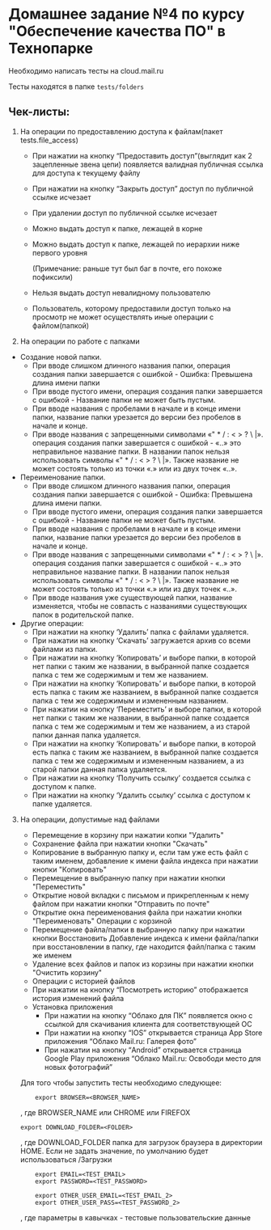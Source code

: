 # Домашнее задание №4 по курсу "Обеспечение качества ПО" в Технопарке
Необходимо написать тесты на cloud.mail.ru

Тесты находятся в папке `tests/folders`
## Чек-листы:
1. На операции по предоставлению доступа к файлам(пакет tests.file_access)

    *   При нажатии на кнопку “Предоставить доступ”(выглядит как 2 зацепленные звена
цепи) появляется валидная публичная ссылка для доступа к текущему файлу
    * При нажатии на кнопку “Закрыть доступ” доступ по публичной ссылке исчезает
    * При удалении доступ по публичной ссылке исчезает
    * Можно выдать доступ к папке, лежащей в корне
    * Можно выдать доступ к папке, лежащей по иерархии ниже первого уровня
    
        (Примечание: раньше тут был баг в почте, его похоже пофиксили)
    * Нельзя выдать доступ невалидному пользователю
    * Пользователь, которому предоставили доступ только на просмотр не может осуществлять иные операции с файлом(папкой)
2. На операции по работе с папками
* Создание новой папки.
    * При вводе слишком длинного названия папки, операция создания папки завершается с ошибкой - Ошибка: Превышена длина имени папки
    * При вводе пустого имени, операция создания папки завершается с ошибкой - Название папки не может быть пустым.
    * При вводе названия с пробелами в начале и в конце имени папки, название папки урезается до версии без пробелов в начале и конце.
    * При вводе названия с запрещенными символами «" * / : < > ? \ |». операция создания папки завершается с ошибкой - «..» это неправильное название папки. В названии папок нельзя использовать символы «" * / : < > ? \ |». Также название не может состоять только из точки «.» или из двух точек «..».
* Переименование папки.
    * При вводе слишком длинного названия папки, операция создания папки завершается с ошибкой - Ошибка: Превышена длина имени папки.
    * При вводе пустого имени, операция создания папки завершается с ошибкой - Название папки не может быть пустым.
    * При вводе названия с пробелами в начале и в конце имени папки, название папки урезается до версии без пробелов в начале и конце.
    * При вводе названия с запрещенными символами «" * / : < > ? \ |». операция создания папки завершается с ошибкой - «..» это неправильное название папки. В названии папок нельзя использовать символы «" * / : < > ? \ |». Также название не может состоять только из точки «.» или из двух точек «..».
    * При вводе названия уже существующей папки, название изменяется, чтобы не совпасть с названиями существующих папок в родительской папке.
* Другие операции:
    * При нажатии на кнопку ‘Удалить’ папка с файлами удаляется.
    * При нажатии на кнопку ‘Скачать’ загружается архив со всеми файлами из папки.
    * При нажатии на кнопку ‘Копировать’ и выборе папки, в которой нет папки с таким же названии, в выбранной папке создается папка с тем же содержимым и тем же названием.
    * При нажатии на кнопку ‘Копировать’ и выборе папки, в которой есть папка с таким же названием, в выбранной папке создается папка с тем же содержимым и измененным названием.
    * При нажатии на кнопку ‘Переместить’ и выборе папки, в которой нет папки с таким же названии, в выбранной папке создается папка с тем же содержимым и тем же названием, а из старой папки данная папка удаляется.
    * При нажатии на кнопку ‘Копировать’ и выборе папки, в которой есть папка с таким же названием, в выбранной папке создается папка с тем же содержимым и измененным названием, а из старой папки данная папка удаляется.
    * При нажатии на кнопку ‘Получить ссылку’ создается ссылка с доступом к папке.
    * При нажатии на кнопку ‘Удалить ссылку’ ссылка с доступом к папке удаляется.

3. На операции, допустимые над файлами
    * Перемещение в корзину при нажатии копки "Удалить"
    * Сохранение файла при нажатии кнопки "Скачать"
    * Копирование в выбранную папку и, если там уже есть файл с таким именем, добавление к имени файла индекса при нажатии кнопки "Копировать"
    * Перемещение в выбранную папку при нажатии кнопки "Переместить"
    * Открытие новой вкладки с письмом и прикрепленным к нему файлом при нажатии кнопки "Отправить по почте"
    * Открытие окна переименования файла при нажатии кнопки "Переименовать"
    Операции с корзиной
    * Перемещение файла/папки в выбранную папку при нажатии кнопки Восстановить
    Добавление индекса к имени файла/папки при восстановлении в папку, где находится файл/папка с таким же именем
    * Удаление всех файлов и папок из корзины при нажатии кнопки "Очистить корзину"
    * Операции с историей файлов
    * При нажатии на кнопку “Посмотреть историю” отображается история изменений файла
    * Установка приложения
        * При нажатии на кнопку “Облако для ПК” появляется окно с ссылкой для скачивания клиента для соответствующей ОС
        * При нажатии на кнопку “IOS” открывается страница App Store приложения “Облако Mail.ru: Галерея фото”
        * При нажатии на кнопку “Android” открывается страница Google Play приложения “Облако Mail.ru: Освободи место для новых фотографий”
         
   Для того чтобы запустить тесты необходимо следующее:
    ```
        export BROWSER=<BROWSER_NAME>
    ```
    , где BROWSER_NAME или CHROME или FIREFOX
        
    ```
    export DOWNLOAD_FOLDER=<FOLDER>
    ```
     , где DOWNLOAD_FOLDER папка для загрузок браузера в директории HOME. Если не задать значение, по умолчанию будет использоваться
     /Загрузки
    ```
        export EMAIL=<TEST_EMAIL>
        export PASSWORD=<TEST_PASSWORD>
    ```
    ```
        export OTHER_USER_EMAIL=<TEST_EMAIL_2>
        export OTHER_USER_PASS=<TEST_PASSWORD_2>
    ```
    , где параметры в кавычках - тестовые пользовательские данные
    

